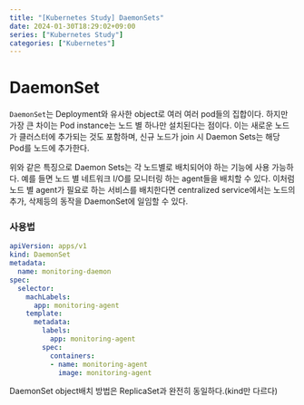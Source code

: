 ```yaml
---
title: "[Kubernetes Study] DaemonSets"
date: 2024-01-30T18:29:02+09:00
series: ["Kubernetes Study"]
categories: ["Kubernetes"]
---
```


# DaemonSet

`DaemonSet`는 Deployment와 유사한 object로 여러 여러 pod들의 집합이다. 하지만 가장 큰 차이는 Pod instance는 노드 별 하나만 설치된다는 점이다. 이는 새로운 노드가 클러스터에 추가되는 것도 포함하며, 신규 노드가 join 시 Daemon Sets는 해당 Pod를 노드에 추가한다.

위와 같은 특징으로 Daemon Sets는 각 노드별로 배치되어야 하는 기능에 사용 가능하다. 예를 들면 노드 별 네트워크 I/O를 모니터링 하는 agent들을 배치할 수 있다. 이처럼 노드 별 agent가 필요로 하는 서비스를 배치한다면 centralized service에서는 노드의 추가, 삭제등의 동작을 DaemonSet에 일임할 수 있다.

### 사용법
```yaml
apiVersion: apps/v1
kind: DaemonSet
metadata:
  name: monitoring-daemon
spec:
  selector:
    machLabels:
      app: monitoring-agent
    template:
      metadata:
        labels:
          app: monitoring-agent
        spec:
          containers:
          - name: monitoring-agent
            image: monitoring-agent
```
DaemonSet object배치 방법은 ReplicaSet과 완전히 동일하다.(kind만 다르다)
